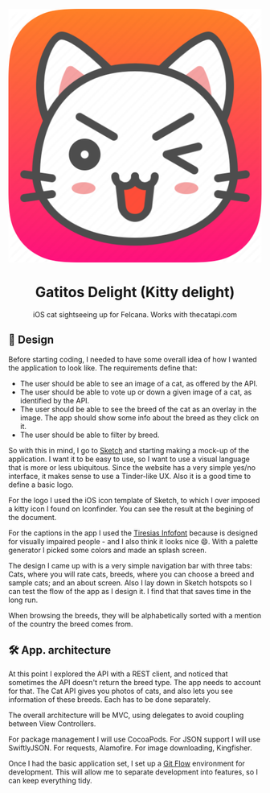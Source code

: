 <p align="center">
<img src="icon.png" />
</p>

<h1 align="center">Gatitos Delight (Kitty delight)</h1>
<p align="center">iOS cat sightseeing up for Felcana. Works with thecatapi.com </p>

## 📝 Design

Before starting coding, I needed to have some overall idea of how I wanted the application to look like. The requirements define that:

- The user should be able to see an image of a cat, as offered by the API.
- The user should be able to vote up or down a given image of a cat, as identified by the API.
- The user should be able to see the breed of the cat as an overlay in the image. The app should show some info about the breed as they click on it.
- The user should be able to filter by breed.

So with this in mind, I go to [Sketch](https://www.sketch.com) and starting making a mock-up of the application. I want it to be easy to use, so I want to use a visual language that is more or less ubiquitous. Since the website has a very simple yes/no interface, it makes sense to use a Tinder-like UX. Also it is a good time to define a basic logo. 

For the logo I used the iOS icon template of Sketch, to which I over imposed a kitty icon I found on Iconfinder. You can see the result at the begining of the document.

For the captions in the app I used the [Tiresias Infofont](https://www.fontsquirrel.com/fonts/tiresias-infofont) because is designed for visually impaired people - and I also think it looks nice 😄. With a palette generator I picked some colors and made an splash screen.

The design I came up with is a very simple navigation bar with three tabs: Cats, where you will rate cats, breeds, where you can choose a breed and sample cats; and an about screen. Also I lay down in Sketch hotspots so I can test the flow of the app as I design it. I find that that saves time in the long run.

When browsing the breeds, they will be alphabetically sorted with a mention of the country the breed comes from.

## 🛠 App. architecture

At this point I explored the API with a REST client, and noticed that sometimes the API doesn't return the breed type. The app needs to account for that. The Cat API gives you photos of cats, and also lets you see information of these breeds. Each has to be done separately.

The overall architecture will be MVC, using delegates to avoid coupling between View Controllers.

For package management I will use CocoaPods. For JSON support I will use SwiftlyJSON. For requests, Alamofire. For image downloading, Kingfisher.

Once I had the basic application set, I set up a [Git Flow](https://danielkummer.github.io/git-flow-cheatsheet/) environment for development. This will allow me to separate development into features, so I can keep everything tidy.

